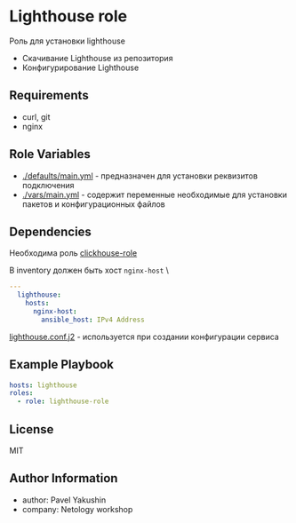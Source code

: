 Lighthouse role
=========
Роль для установки lighthouse

- Скачивание Lighthouse из репозитория
- Конфигурирование Lighthouse

Requirements
------------
 - curl, git
 - nginx


Role Variables
--------------
- [./defaults/main.yml](./defaults/main.yml) - предназначен для установки реквизитов подключения
- [./vars/main.yml](./vars/main.yml) - содержит переменные необходимые для установки пакетов и конфигурационных файлов

Dependencies
------------
Необходима роль [clickhouse-role](../clickhouse-role)

В inventory должен быть хост `nginx-host` \
```yaml
---
  lighthouse:
    hosts:
      nginx-host:
        ansible_host: IPv4 Address
```
[lighthouse.conf.j2](./templates/lighthouse.conf.j2) - используется при создании конфигурации сервиса


Example Playbook
----------------

```yaml
hosts: lighthouse
roles:
  - role: lighthouse-role
```

License
-------
MIT

Author Information
------------------
- author: Pavel Yakushin
- company: Netology workshop

